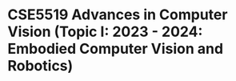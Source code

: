 # CSE5519 Advances in Computer Vision (Topic I: 2023 - 2024: Embodied Computer Vision and Robotics)

